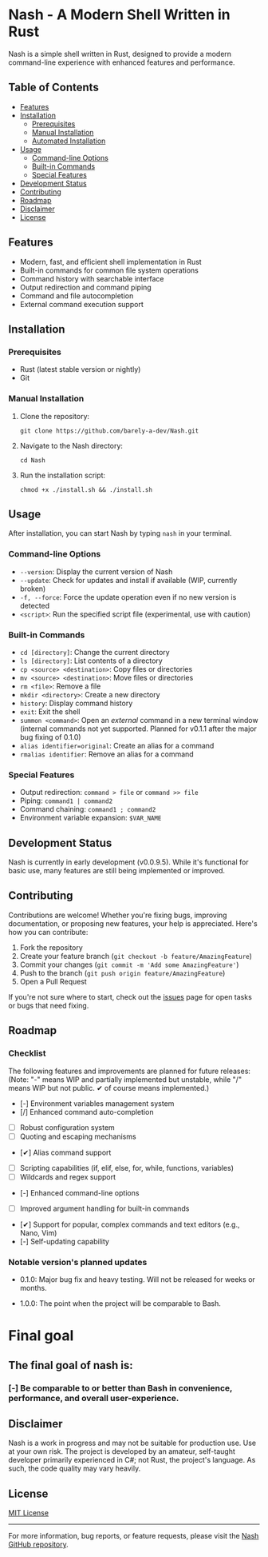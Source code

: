 # Nash - A Modern Shell Written in Rust

Nash is a simple shell written in Rust, designed to provide a modern command-line experience with enhanced features and performance.

## Table of Contents

- [Features](#features)
- [Installation](#installation)
  - [Prerequisites](#prerequisites)
  - [Manual Installation](#manual-installation)
  - [Automated Installation](#automated-installation)
- [Usage](#usage)
  - [Command-line Options](#command-line-options)
  - [Built-in Commands](#built-in-commands)
  - [Special Features](#special-features)
- [Development Status](#development-status)
- [Contributing](#contributing)
- [Roadmap](#roadmap)
- [Disclaimer](#disclaimer)
- [License](#license)

## Features

- Modern, fast, and efficient shell implementation in Rust
- Built-in commands for common file system operations
- Command history with searchable interface
- Output redirection and command piping
- Command and file autocompletion
- External command execution support

## Installation

### Prerequisites

- Rust (latest stable version or nightly)
- Git

### Manual Installation

1. Clone the repository:
   ```
   git clone https://github.com/barely-a-dev/Nash.git
   ```
2. Navigate to the Nash directory:
   ```
   cd Nash
   ```
3. Run the installation script:
   ```
   chmod +x ./install.sh && ./install.sh
   ```

## Usage

After installation, you can start Nash by typing `nash` in your terminal.

### Command-line Options

- `--version`: Display the current version of Nash
- `--update`: Check for updates and install if available (WIP, currently broken)
- `-f, --force`: Force the update operation even if no new version is detected
- `<script>`: Run the specified script file (experimental, use with caution)

### Built-in Commands

- `cd [directory]`: Change the current directory
- `ls [directory]`: List contents of a directory
- `cp <source> <destination>`: Copy files or directories
- `mv <source> <destination>`: Move files or directories
- `rm <file>`: Remove a file
- `mkdir <directory>`: Create a new directory
- `history`: Display command history
- `exit`: Exit the shell
- `summon <command>`: Open an *external* command in a new terminal window (internal commands not yet supported. Planned for v0.1.1 after the major bug fixing of 0.1.0)
- `alias identifier=original`: Create an alias for a command
- `rmalias identifier`: Remove an alias for a command

### Special Features

- Output redirection: `command > file` or `command >> file`
- Piping: `command1 | command2`
- Command chaining: `command1 ; command2`
- Environment variable expansion: `$VAR_NAME`

## Development Status

Nash is currently in early development (v0.0.9.5). While it's functional for basic use, many features are still being implemented or improved.

## Contributing

Contributions are welcome! Whether you're fixing bugs, improving documentation, or proposing new features, your help is appreciated. Here's how you can contribute:

1. Fork the repository
2. Create your feature branch (`git checkout -b feature/AmazingFeature`)
3. Commit your changes (`git commit -m 'Add some AmazingFeature'`)
4. Push to the branch (`git push origin feature/AmazingFeature`)
5. Open a Pull Request

If you're not sure where to start, check out the [issues](https://github.com/barely-a-dev/Nash/issues) page for open tasks or bugs that need fixing.

## Roadmap

### Checklist

The following features and improvements are planned for future releases:
(Note: "-" means WIP and partially implemented but unstable, while "/" means WIP but not public. ✔ of course means implemented.)
- [-] Environment variables management system
- [/] Enhanced command auto-completion
- [ ] Robust configuration system
- [ ] Quoting and escaping mechanisms
- [✔] Alias command support
- [ ] Scripting capabilities (if, elif, else, for, while, functions, variables)
- [ ] Wildcards and regex support
- [-] Enhanced command-line options
- [ ] Improved argument handling for built-in commands
- [✔] Support for popular, complex commands and text editors (e.g., Nano, Vim)
- [-] Self-updating capability

### Notable version's planned updates
- 0.1.0: Major bug fix and heavy testing. Will not be released for weeks or months.

- 1.0.0: The point when the project will be comparable to Bash.

# Final goal

## The final goal of nash is:
### [-] Be comparable to or better than Bash in convenience, performance, and overall user-experience.

## Disclaimer

Nash is a work in progress and may not be suitable for production use. Use at your own risk. The project is developed by an amateur, self-taught developer primarily experienced in C#; not Rust, the project's language. As such, the code quality may vary heavily.

## License

[MIT License](LICENSE)

---

For more information, bug reports, or feature requests, please visit the [Nash GitHub repository](https://github.com/barely-a-dev/Nash).
